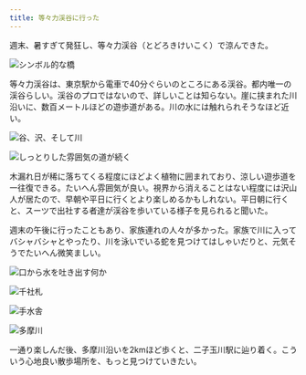```yaml
---
title: 等々力渓谷に行った
---
```

週末、暑すぎて発狂し、等々力渓谷（とどろきけいこく）で涼んできた。

![](https://lh6.googleusercontent.com/F1K6yHea2TrNBerMpJmDG6TjKos7Ze3jYW4-GoWNtwpistu6adI8Qo-SneEVKSISiLMghpFeZmXZE-SUGmFZy4hJST4IoyVrTfSxebD-eIUi-DtqYOCKq6lY1yhIFnvZftP429Z0_z_P0DB9J18epfA "シンボル的な橋")

等々力渓谷は、東京駅から電車で40分ぐらいのところにある渓谷。都内唯一の渓谷らしい。渓谷のプロではないので、詳しいことは知らない。崖に挟まれた川沿いに、数百メートルほどの遊歩道がある。川の水には触れられそうなほど近い。

![](https://lh4.googleusercontent.com/51NrZNgrYQT4fDtuMtf8iZer13MiTAS1Iv3nxEgbmjLHiMiHRdJnNEeW1BsfDo5LPNkX2-O4FejSIzJB3ZQe_a8hSX9vQhfSfh8L1jNV8l0Gn6e40VrmK9jjmNAYF68HEMGbvpbsNQMM27Su59N8e0U "谷、沢、そして川")

![](https://lh4.googleusercontent.com/a-wWTlPlOzNQII_4hsQDd-5gOvGJ6CVt2kIEb6NClxJONDnvwvTWmLnxH5tJNZv5OOjcLxf5QMZQPueBR7sB4DtGMmtD1eprJT9vkXmFPeNgNuIajUlj0Ul9g_5FSsZTjaIGZ1K32O3HDQ3o33rgVH4 "しっとりした雰囲気の道が続く")

木漏れ日が稀に落ちてくる程度にほどよく植物に囲まれており、涼しい遊歩道を一往復できる。たいへん雰囲気が良い。視界から消えることはない程度には沢山人が居たので、早朝や平日に行くとより楽しめるかもしれない。平日朝に行くと、スーツで出社する者達が渓谷を歩いている様子を見られると聞いた。

週末の午後に行ったこともあり、家族連れの人々が多かった。家族で川に入ってバシャバシャとやったり、川を泳いでいる蛇を見つけてはしゃいだりと、元気そうでたいへん微笑ましい。

![](https://lh3.googleusercontent.com/LqO0SwcRoorzwZYv7xyOyxhtFECmFnqhyq9YBdJWg4Jk5SE8vezI0TRu9XuLGOH_ij95LPwpF3KXs4d0Jzxm6q5HrAxftGbzEBx_zfRYlcKm2bE05MhR4QkMNl-FQS7E8BCOLWQhT_DwYOoES9aAtoQ "口から水を吐き出す何か")

![](https://lh4.googleusercontent.com/8QKRBQem7HHD47EaKjHk4lEEjoKVhC_ikoMQX1BxrhNSnudOjv-3fqtOkN8OHCDQa9ZUdyFWuj6sxZsL-o_6tYkQaA-0KS1SB8goFNKWV2xC0ns91v6F8VlcCOUcp7AGiT3wNq4GGYM83A9RqkWrqqM "千社札")

![](https://lh6.googleusercontent.com/dEKbsIFwvGNOzePGI0tsCF-QPHyyJ7kRATwLm98aA9ISk7knetq6gqFlO9ezEDvF7crLoM9nEXfa_edlUg9enlcODioHdHTHJTv4peiEzFiKiGC7Fi-mAfK6m2Ca3SbDoRXpbkZBO90GqawdqiOSLNI "手水舎")

![](https://lh4.googleusercontent.com/3whosoHVBmh2oh4h5xZSYDea-O4bDiAwnR148TGZNZCy-a-Ji4cu-sk_XWNCiVFoXRRr0ukCQG2alA2h6WuJ_biF4_IOuLcyAa6WhmxjsEx8yBDBNTimd-twYYqkaX-ts_3ubXka6jw6yBGzIbCH8x0 "多摩川")

一通り楽しんだ後、多摩川沿いを2kmほど歩くと、二子玉川駅に辿り着く。こういう心地良い散歩場所を、もっと見つけていきたい。
